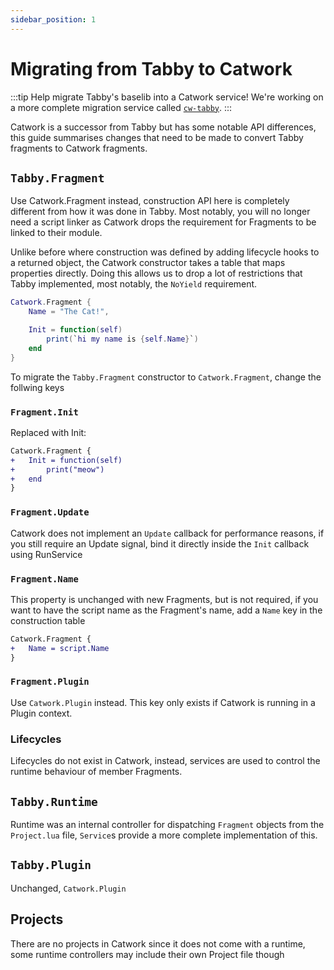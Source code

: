 ```yaml
---
sidebar_position: 1
---
```


# Migrating from Tabby to Catwork

:::tip Help migrate Tabby's baselib into a Catwork service!
We're working on a more complete migration service called
[`cw-tabby`](https://github.com/metatablecatgames/cw-tabby).
:::

Catwork is a successor from Tabby but has some notable API differences, this
guide summarises changes that need to be made to convert Tabby fragments to
Catwork fragments.

## `Tabby.Fragment`

Use Catwork.Fragment instead, construction API here is completely different from
how it was done in Tabby. Most notably, you will no longer need a script linker
as Catwork drops the requirement for Fragments to be linked to their module.

Unlike before where construction was defined by adding lifecycle hooks to a
returned object, the Catwork constructor takes a table that maps properties
directly. Doing this allows us to drop a lot of restrictions that Tabby
implemented, most notably, the `NoYield` requirement.

```lua
Catwork.Fragment {
	Name = "The Cat!",

	Init = function(self)
		print(`hi my name is {self.Name}`)
	end
}
```

To migrate the `Tabby.Fragment` constructor to `Catwork.Fragment`, change the follwing
keys

### `Fragment.Init`

Replaced with Init:

```diff
Catwork.Fragment {
+	Init = function(self)
+		print("meow")
+	end
}
```

### `Fragment.Update`

Catwork does not implement an `Update` callback for performance reasons, if you
still require an Update signal, bind it directly inside the `Init` callback
using RunService

### `Fragment.Name`

This property is unchanged with new Fragments, but is not required, if you want
to have the script name as the Fragment's name, add a `Name` key in the
construction table

```diff
Catwork.Fragment {
+	Name = script.Name
}
```

### `Fragment.Plugin`

Use `Catwork.Plugin` instead. This key only exists if Catwork is running in a
Plugin context.

### Lifecycles

Lifecycles do not exist in Catwork, instead, services are used to control the
runtime behaviour of member Fragments.

## `Tabby.Runtime`

Runtime was an internal controller for dispatching `Fragment` objects from the
`Project.lua` file, `Service`s provide a more complete implementation of this.

## `Tabby.Plugin`

Unchanged, `Catwork.Plugin`

## Projects

There are no projects in Catwork since it does not come with a runtime, some
runtime controllers may include their own Project file though
